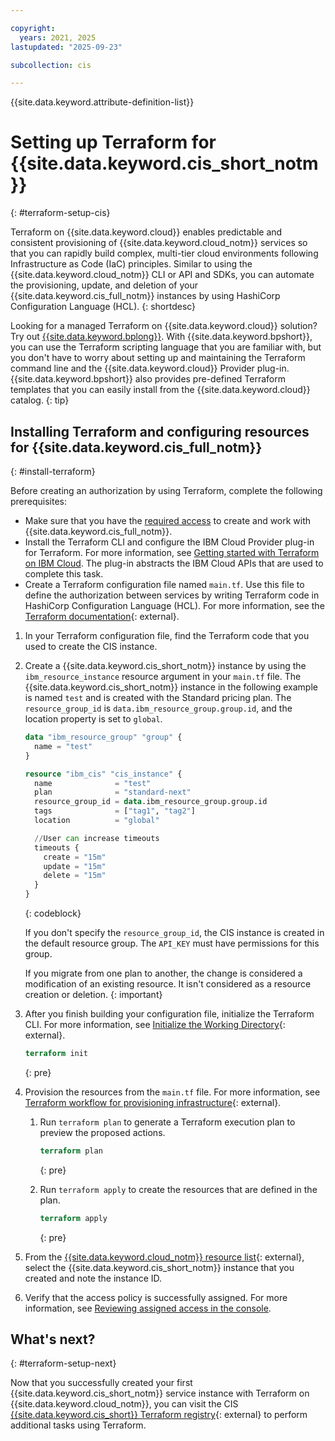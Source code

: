```yaml
---

copyright:
  years: 2021, 2025
lastupdated: "2025-09-23"

subcollection: cis

---
```


{{site.data.keyword.attribute-definition-list}}

# Setting up Terraform for {{site.data.keyword.cis_short_notm}}
{: #terraform-setup-cis}

Terraform on {{site.data.keyword.cloud}} enables predictable and consistent provisioning of {{site.data.keyword.cloud_notm}} services so that you can rapidly build complex, multi-tier cloud environments following Infrastructure as Code (IaC) principles. Similar to using the {{site.data.keyword.cloud_notm}} CLI or API and SDKs, you can automate the provisioning, update, and deletion of your {{site.data.keyword.cis_full_notm}} instances by using HashiCorp Configuration Language (HCL).
{: shortdesc}

Looking for a managed Terraform on {{site.data.keyword.cloud}} solution? Try out [{{site.data.keyword.bplong}}](/docs/schematics?topic=schematics-getting-started). With {{site.data.keyword.bpshort}}, you can use the Terraform scripting language that you are familiar with, but you don't have to worry about setting up and maintaining the Terraform command line and the {{site.data.keyword.cloud}} Provider plug-in. {{site.data.keyword.bpshort}} also provides pre-defined Terraform templates that you can easily install from the {{site.data.keyword.cloud}} catalog.
{: tip}

## Installing Terraform and configuring resources for {{site.data.keyword.cis_full_notm}}
{: #install-terraform}

Before creating an authorization by using Terraform, complete the following prerequisites:

* Make sure that you have the [required access](/docs/cis?topic=cis-at_iam_CIS) to create and work with {{site.data.keyword.cis_full_notm}}.
* Install the Terraform CLI and configure the IBM Cloud Provider plug-in for Terraform. For more information, see [Getting started with Terraform on IBM Cloud](/docs/ibm-cloud-provider-for-terraform?topic=ibm-cloud-provider-for-terraform-getting-started). The plug-in abstracts the IBM Cloud APIs that are used to complete this task.
* Create a Terraform configuration file named `main.tf`. Use this file to define the authorization between services by writing Terraform code in HashiCorp Configuration Language (HCL). For more information, see the [Terraform documentation](https://developer.hashicorp.com/terraform/language){: external}.

1. In your Terraform configuration file, find the Terraform code that you used to create the CIS instance.
1. Create a {{site.data.keyword.cis_short_notm}} instance by using the `ibm_resource_instance` resource argument in your `main.tf` file. The {{site.data.keyword.cis_short_notm}} instance in the following example is named `test` and is created with the Standard pricing plan. The `resource_group_id` is `data.ibm_resource_group.group.id`, and the location property is set to `global`.
   ```terraform
   data "ibm_resource_group" "group" {
     name = "test"
   }

   resource "ibm_cis" "cis_instance" {
     name              = "test"
     plan              = "standard-next"
     resource_group_id = data.ibm_resource_group.group.id
     tags              = ["tag1", "tag2"]
     location          = "global"

     //User can increase timeouts
     timeouts {
       create = "15m"
       update = "15m"
       delete = "15m"
     }
   }
   ```
   {: codeblock}

   If you don't specify the `resource_group_id`, the CIS instance is created in the default resource group. The `API_KEY` must have permissions for this group.

   If you migrate from one plan to another, the change is considered a modification of an existing resource. It isn't considered as a resource creation or deletion.
   {: important}

1. After you finish building your configuration file, initialize the Terraform CLI. For more information, see [Initialize the Working Directory](https://developer.hashicorp.com/terraform/cli/init){: external}.

   ```terraform
   terraform init
   ```
   {: pre}

1. Provision the resources from the `main.tf` file. For more information, see [Terraform workflow for provisioning infrastructure](https://developer.hashicorp.com/terraform/cli/run){: external}.

   1. Run `terraform plan` to generate a Terraform execution plan to preview the proposed actions.

      ```terraform
      terraform plan
      ```
      {: pre}

   1. Run `terraform apply` to create the resources that are defined in the plan.

      ```terraform
      terraform apply
      ```
      {: pre}

1. From the [{{site.data.keyword.cloud_notm}} resource list](/resources){: external}, select the {{site.data.keyword.cis_short_notm}} instance that you created and note the instance ID.
1. Verify that the access policy is successfully assigned. For more information, see [Reviewing assigned access in the console](/docs/account?topic=account-assign-access-resources&interface=ui#review-your-access-console).

## What's next?
{: #terraform-setup-next}

Now that you successfully created your first {{site.data.keyword.cis_short_notm}} service instance with Terraform on {{site.data.keyword.cloud_notm}}, you can visit the CIS [{{site.data.keyword.cis_short}} Terraform registry](https://registry.terraform.io/providers/IBM-Cloud/ibm/latest/docs/resources/cis){: external} to perform additional tasks using Terraform.
